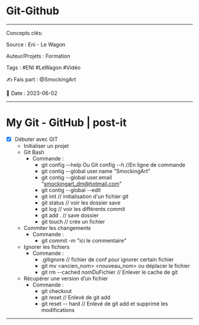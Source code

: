# Git-Github
---
Concepts clés: 

Source : Eni - Le Wagon

Auteur/Projets :  Formation 

Tags : #ENI #LeWagon #Vidéo 

✍  Fais part : @SmockingArt

🧭 Date : 2023-06-02


***

# My Git - GitHub | post-it


- [x] Débuter avec GIT
	- Initialiser un projet
	- Git Bash
		- Commande : 
			- git config --help Ou Git config --h	//En ligne de commande
			- git contig --global user.name "SmockingArt"
			- git contig --global user.email "smockingart_dm@hotmail.com"
			- git contig --global --edit
			- git init	// initialisation d'un fichier git
			- git status	// voir les dossier save
			- git log	// voir les différents commit
			- git add .	// save dossier
			- git touch	// crée un fichier
	- Commiter les changements
		- Commande :
			- git commit -m "ici le commentaire"
	- Ignorer les fichiers
		- Commande :
			- .gitignore	// fichier de conf pour ignorer certain fichier
			- git mv <ancien_nom> <nouveau_nom> ou déplacer le fichier 
			- git rm --cached nomDuFichier // Enlever le cache de git
	- Récupérer une version d’un fichier
		- Commande :
			- git checkout
			- git reset // Enlevé de git add
			- git reset -- hard // Enlevé de git add et supprimé les modifications

---
